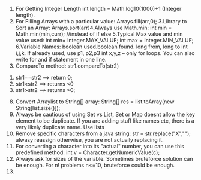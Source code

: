 1. For Getting Integer Length
int length = Math.log10(1000)+1 (Integer length).
2. For Filling Arrays with a particular value:
Arrays.fill(arr,0);
3.Library to Sort an Array:
Arrays.sort(arr)4.Always use Math.min:
int min = Math.min(min,curr); //instead of if else
5.Typical Max value and min value used:
int min= Integer.MAX_VALUE; int max = Integer.MIN_VALUE;
6.Variable Names:
boolean used.boolean found. long from, long to int i,j,k. If already used, use p1, p2,p3 int x,y,z – only for loops. You can also write for and if statement in one line.
7. CompareTo method:
str1.compareTo(str2) 
1) str1==str2 ==> return 0;
2) str1<str2 ==> returns <0
3) str1>str2 ==> returns >0;
8. Convert Arraylist to String[] array:
String[] res = list.toArray(new String[list.size()]);
9. Always be cautious of using Set vs List, Set or Map doesnt allow the key element to be duplicate. If you are adding stuff like names etc, there is a very likely duplicate name. Use lists
10. Remove specific characters from a java string:
  str = str.replace("X","");
  alwasy reassign otherwise, you are not actually replacing it.
11. For converting a character into its "actual" number, you can use this predefined method:
  int v = Character.getNumericValue(c);
12. Always ask for sizes of the variable. Sometimes bruteforce solution can be enough. For n! problems n<=10, bruteforce could be enough.
13.